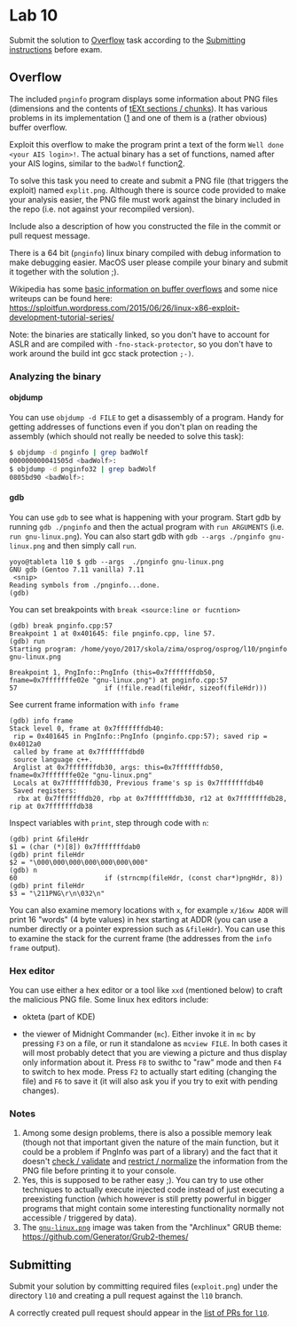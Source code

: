 Lab 10
=====

Submit the solution to [Overflow](#overflow) task
according to the [Submitting instructions](#submitting)
before exam.


Overflow
---------

The included `pnginfo` program displays some information about PNG files
(dimensions and the contents of
[tEXt sections / chunks](https://www.w3.org/TR/PNG-Chunks.html#C.tEXt)).
It has various problems in its implementation ([1](#notes) and one of them is a
(rather obvious) buffer overflow.

Exploit this overflow to make the program print a text of the form
`Well done <your AIS login>!`. The actual binary has a set of functions, named
after your AIS logins, similar to the `badWolf` function[2](#notes).

To solve this task you need to create and submit a PNG file (that triggers the exploit)
named `explit.png`.  Although there is source code provided to make your
analysis easier, the PNG file must work against the binary included in the repo
(i.e. not against your recompiled version).

Include also a description of how you constructed the file in the commit or pull
request message.

There is a 64 bit (`pnginfo`) linux binary compiled with debug information to
make debugging easier. MacOS user please compile your binary and submit it
together with the solution ;).

Wikipedia has some
[basic information on buffer overflows](https://en.wikipedia.org/wiki/Buffer_overflow)
and some nice writeups can be found here:
https://sploitfun.wordpress.com/2015/06/26/linux-x86-exploit-development-tutorial-series/

Note: the binaries are statically linked, so you don't have to account for ASLR and
are compiled with `-fno-stack-protector`, so you don't have to work around the build int gcc
stack protection `;-)`.

### Analyzing the binary

#### objdump

You can use `objdump -d FILE` to get a disassembly of a program. Handy for
getting addresses of functions even if you don't plan on reading the assembly
(which should not really be needed to solve  this task):

```sh
$ objdump -d pnginfo | grep badWolf
000000000041505d <badWolf>:
$ objdump -d pnginfo32 | grep badWolf
0805bd90 <badWolf>:
```

#### gdb

You can use `gdb` to see what is happening with your program. Start gdb by
running `gdb ./pnginfo` and then the actual program with `run ARGUMENTS` (i.e.
`run gnu-linux.png`). You can also start gdb with `gdb --args ./pnginfo
gnu-linux.png` and then simply call `run`.

```
yoyo@tableta l10 $ gdb --args  ./pnginfo gnu-linux.png
GNU gdb (Gentoo 7.11 vanilla) 7.11
 <snip>
Reading symbols from ./pnginfo...done.
(gdb)
```

You can set breakpoints with `break <source:line or fucntion>`

```
(gdb) break pnginfo.cpp:57
Breakpoint 1 at 0x401645: file pnginfo.cpp, line 57.
(gdb) run
Starting program: /home/yoyo/2017/skola/zima/osprog/osprog/l10/pnginfo gnu-linux.png

Breakpoint 1, PngInfo::PngInfo (this=0x7fffffffdb50, fname=0x7fffffffe02e "gnu-linux.png") at pnginfo.cpp:57
57                      if (!file.read(fileHdr, sizeof(fileHdr)))

```

See current frame information with `info frame`
```
(gdb) info frame
Stack level 0, frame at 0x7fffffffdb40:
 rip = 0x401645 in PngInfo::PngInfo (pnginfo.cpp:57); saved rip = 0x4012a0
 called by frame at 0x7fffffffdbd0
 source language c++.
 Arglist at 0x7fffffffdb30, args: this=0x7fffffffdb50, fname=0x7fffffffe02e "gnu-linux.png"
 Locals at 0x7fffffffdb30, Previous frame's sp is 0x7fffffffdb40
 Saved registers:
  rbx at 0x7fffffffdb20, rbp at 0x7fffffffdb30, r12 at 0x7fffffffdb28, rip at 0x7fffffffdb38
```

Inspect variables with `print`, step through code with `n`:

```
(gdb) print &fileHdr
$1 = (char (*)[8]) 0x7fffffffdab0
(gdb) print fileHdr
$2 = "\000\000\000\000\000\000\000"
(gdb) n
60                      if (strncmp(fileHdr, (const char*)pngHdr, 8))
(gdb) print fileHdr
$3 = "\211PNG\r\n\032\n"

```

You can also examine memory locations with `x`, for example `x/16xw ADDR` will
print 16 "words" (4 byte values) in hex starting at ADDR (you can use a number
directly or a pointer expression such as `&fileHdr`). You can use this to
examine the stack for the current frame (the addresses from the `info frame`
output).


### Hex editor

You can use either a hex editor or a tool like `xxd` (mentioned below) to craft
the malicious PNG file. Some linux hex editors include:

- okteta (part of KDE)

- the viewer of Midnight Commander (`mc`). Either invoke it in `mc` by pressing
  `F3` on a file, or run it standalone as `mcview FILE`. In both cases it will
  most probably detect that you are viewing a picture and thus display only
  information about it. Press `F8` to swithc to "raw" mode and then `F4` to
  switch to hex mode. Press `F2` to actually start editing (changing the file)
  and `F6` to save it (it will also ask you if you try to exit with pending
  changes).


### Notes

1. Among some design problems, there is also a possible memory leak (though not
   that important given the nature of the main function, but it could be a
   problem if PngInfo was part of a library) and the fact that it doesn't [check
   / validate](https://www.w3.org/TR/PNG-Decoders.html#D.Text-chunk-processing)
   and [restrict /
   normalize](https://www.proteansec.com/linux/blast-past-executing-code-terminal-emulators-via-escape-sequences/)
   the information from the PNG file before printing it to your console.
2. Yes, this is supposed to be rather easy ;). You can try to use other
   techniques to actually execute injected code instead of just executing a
   preexisting function (which however is still pretty powerful in bigger
   programs that might contain some interesting functionality normally not
   accessible / triggered by data).
3. The [`gnu-linux.png`](gnu-linux.png) image was taken from the "Archlinux"
   GRUB theme: https://github.com/Generator/Grub2-themes/

Submitting
----------

Submit your solution by committing required files (`exploit.png`)
under the directory `l10` and creating a pull request against the `l10` branch.

A correctly created pull request should appear in the
[list of PRs for `l10`](https://github.com/pulls?utf8=%E2%9C%93&q=is%3Aopen+is%3Apr+user%3AFMFI-UK-2-AIN-118+base%3Al10).
